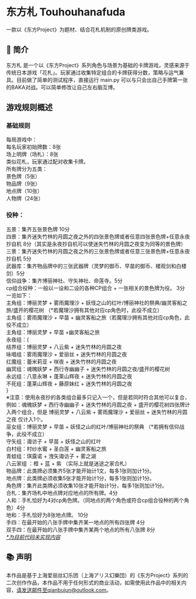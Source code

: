 # 东方札 Touhouhanafuda
一款以《东方Project》为题材、结合花札机制的原创牌类游戏。

## 🎴 简介
东方札 是一个以《东方Project》系列角色与场景为基础的卡牌游戏，灵感来源于传统日本游戏「花札」。玩家通过收集特定组合的卡牌获得分数，策略与运气兼具。目前做了简单的测试程序，直接运行 main.py 可以与只会出自己手牌第一张的BAKA对战。可以简单修改让自己左右脑互博。

## 游戏规则概述

### 基础规则
每局游戏中：  
每名玩家初始牌数：8张  
场上明牌（场札）：8张  
类似花札，玩家通过配对收集卡牌。  
所有牌分为五类：  
景色牌（5张）  
物品牌（9张）  
地点牌（10张）  
人物牌（24张）  

### 役种：
五景：集齐五张景色牌 10分  
四景：集齐迷失竹林的月圆之夜之外的四张景色牌或者任意四张景色牌+任意永夜抄自机 8分（其实是永夜抄自机可以使迷失竹林的月圆之夜变为同等的景色牌）  
三景：集齐迷失竹林的月圆之夜之外的三张景色牌或者任意三张景色牌+任意永夜抄自机 5分  
武器库：集齐物品牌中的三张武器牌（灵梦的御币、早苗的御币、楼观剑和白楼剑）5分  
信仰战争：集齐博丽神社、守矢神社、命莲寺。5分  
cp组合役种：一般以一设和二设的各种CP组合 + 一张相关的景色牌为役。 3分  
一览如下：  
主角组：博丽灵梦 + 雾雨魔理沙 + 妖怪之山的红叶/博丽神社的祭典/幽灵客船之旅/盛开的樱花树 （*若魔理沙拥有其他对应cp角色时，此役不成立）  
主角组：雾雨魔理沙 + 早苗 + 幽灵客船之旅（若魔理沙拥有其他对应cp角色，此役不成立）  
主角组：博丽灵梦 + 早苗 +幽灵客船之旅    
永夜组：{  
结界组：博丽灵梦 + 八云紫 + 迷失竹林的月圆之夜    
咏唱组：雾雨魔理沙 + 爱丽丝 + 迷失竹林的月圆之夜  
红魔组：蕾米莉亚 + 咲夜 + 迷失竹林的月圆之夜  
幽冥组：魂魄妖梦 + 西行寺幽幽子 + 迷失竹林的月圆之夜/盛开的樱花树  
永远组：八意永琳 + 蓬莱山辉夜 + 迷失竹林的月圆之夜  
不死组：蓬莱山辉夜 + 藤原妹红 + 迷失竹林的月圆之夜  
}  
※注意：使用永夜抄的各类组合最多只记入一个，但是若同时符合其他可以复合，例如：魂魄妖梦 + 西行寺幽幽子 + 迷失竹林的月圆之夜 + 盛开的樱花树四张牌计入两个组合，但是 博丽灵梦 + 八云紫 + 雾雨魔理沙 + 爱丽丝 + 迷失竹林的月圆之夜 仅计入1个。  
巫女组：博丽灵梦 + 早苗 +  妖怪之山的红叶/博丽神社的祭典 （*若拥有信仰战争，此役不成立）  
守矢组：诹访子 + 早苗 + 妖怪之山的红叶  
白村组：村纱水蜜 + 圣白莲 + 幽灵客船之旅  
青蛙组：琪露诺 + 洩矢诹访子 + 雾之湖  
八云家组 ：橙 + 蓝 + 紫 （实际上就是迷途之家合札）  
物品牌：此类牌必须集齐5张才能开始计1文，每多1张则加计1分。  
地点牌：此类牌必须收集5张才能开始计1分，每多1张则加计1分。  
角色牌：集齐此类牌必须收集10张才能开始计1分，每多1张则加计1分。  
合札：集齐场札中地点牌对应地点的所有牌。4分  
人和：手札恰好为4对cp角色牌。（同地点的两个角色或符合cp组合役种的两个角色）4分  
地和：手札恰好为8张地点牌。 10分  
手四：在最开始的八张手牌中集齐某一地点的所有四张牌 4分  
双手四：在最开始的八张手牌中集齐某两个地点的所有八张牌 8分  
<i><u>*为目前代码未实现内容</u></i>

## 📚 声明
本作品是基于上海爱丽丝幻乐团（上海アリス幻樂団）的《东方Project》系列的二次创作作品，本作品不用于任何形式的商业活动，如需使用此作品中的相关内容，请发送邮件至qianbujun@outlook.com。  